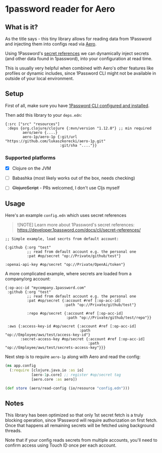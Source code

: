 # 1password reader for Aero

## What is it?

As the title says - this tiny library allows for reading data from 1Password and injecting them into configs read via [Aero](https://github.com/juxt/aero).

Using 1Password's [secret references](https://developer.1password.com/docs/cli/secret-references) we can dynamically inject secrets (and other data found in 1password), into your configuration at read time.

This is usually very helpful when combined with Aero's other features like profiles or dynamic includes, since 1Password CLI might not be available in outside of your local environment.

## Setup

First of all, make sure you have [1Password CLI configured and installed](https://developer.1password.com/docs/cli/get-started).

Then add this library to your `deps.edn`:


```edn
{:src ["src" "resources"]
 :deps {org.clojure/clojure {:mvn/version "1.12.0"} ;; min required
        aero/aero {....}
        aero-1p/aero-1p {:git/url "https://github.com/lukaszkorecki/aero-1p.git"
                         :git/sha "...."}}

```

### Supported platforms

- [x] Clojure on the JVM
- [ ] Babashka (most likely works out of the box, needs checking)
- [ ] ~~ClojureScript~~ - PRs welcomed, I don't use Cljs myself


## Usage


Here's an example `config.edn` which uses secret references

> ![NOTE]
> Learn more about 1Password's secret references: https://developer.1password.com/docs/cli/secret-references/

```edn
;; Simple example, load secrts from default account:

{:github {:org "test"
          ;; read from default account e.g. the personal one
          :pat #op/secret "op://Private/github/test"}

:openai-api-key #op/secret "op://Private/OpenAi/token"}
```


A more complicated example, where secrets are loaded from a company/org account:

```edn
{:op-acc-id "mycompany.1password.com"
 :github {:org "test"
          ;; read from default account e.g. the personal one
          :pat #op/secret {:account #ref [:op-acc-id]
                           :path "op://Private/github/test"}

          :repo #op/secret {:account #ref [:op-acc-id]
                            :path "op://Private/github/test/repo"}}

 :aws {:access-key-id #op/secret {:account #ref [:op-acc-id]
                                  :path "op://Employee/aws/test/access-key-id"}
       :secret-access-key #op/secret {:account #ref [:op-acc-id]
                                      :path "op://Employee/aws/test/secrets-access-key"}}}

```

Next step is to require `aero-1p` along with Aero and read the config:


```clojure
(ns app.config
  (:require [clojure.java.io :as io]
            [aero-1p.core] ;; register #op/secret tag
            [aero.core :as aero])

(def store (aero/read-config (io/resource "config.edn")))
```


## Notes

This library has been optimized so that only 1st secret fetch is a truly blocking operation, since 1Password will require authorization on first fetch. Once that happens all remaining secrets will be fetched using background threads.

Note that if your config reads secrets from multiple accounts, you'll need to confirm access using Touch ID once per each account.
